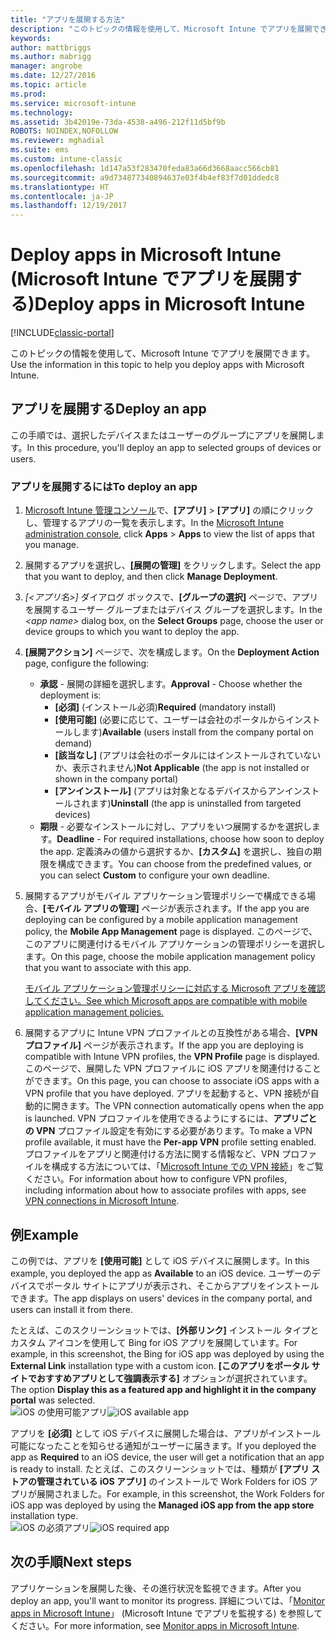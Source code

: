 ```yaml
---
title: "アプリを展開する方法"
description: "このトピックの情報を使用して、Microsoft Intune でアプリを展開できます。"
keywords: 
author: mattbriggs
ms.author: mabrigg
manager: angrobe
ms.date: 12/27/2016
ms.topic: article
ms.prod: 
ms.service: microsoft-intune
ms.technology: 
ms.assetid: 3b42019e-73da-4538-a496-212f11d5bf9b
ROBOTS: NOINDEX,NOFOLLOW
ms.reviewer: mghadial
ms.suite: ems
ms.custom: intune-classic
ms.openlocfilehash: 1d147a53f283470feda83a66d3668aacc566cb81
ms.sourcegitcommit: a9d734877340894637e03f4b4ef83f7d01ddedc8
ms.translationtype: HT
ms.contentlocale: ja-JP
ms.lasthandoff: 12/19/2017
---
```

# <a name="deploy-apps-in-microsoft-intune"></a><span data-ttu-id="d36bd-103">Deploy apps in Microsoft Intune (Microsoft Intune でアプリを展開する)</span><span class="sxs-lookup"><span data-stu-id="d36bd-103">Deploy apps in Microsoft Intune</span></span>

[!INCLUDE[classic-portal](../includes/classic-portal.md)]

<span data-ttu-id="d36bd-104">このトピックの情報を使用して、Microsoft Intune でアプリを展開できます。</span><span class="sxs-lookup"><span data-stu-id="d36bd-104">Use the information in this topic to help you deploy apps with Microsoft Intune.</span></span>


## <a name="deploy-an-app"></a><span data-ttu-id="d36bd-105">アプリを展開する</span><span class="sxs-lookup"><span data-stu-id="d36bd-105">Deploy an app</span></span>
<span data-ttu-id="d36bd-106">この手順では、選択したデバイスまたはユーザーのグループにアプリを展開します。</span><span class="sxs-lookup"><span data-stu-id="d36bd-106">In this procedure, you'll deploy an app to selected groups of devices or users.</span></span>

### <a name="to-deploy-an-app"></a><span data-ttu-id="d36bd-107">アプリを展開するには</span><span class="sxs-lookup"><span data-stu-id="d36bd-107">To deploy an app</span></span>

1. <span data-ttu-id="d36bd-108">[Microsoft Intune 管理コンソール](https://manage.microsoft.com)で、**[アプリ]** &gt; **[アプリ]** の順にクリックし、管理するアプリの一覧を表示します。</span><span class="sxs-lookup"><span data-stu-id="d36bd-108">In the [Microsoft Intune administration console](https://manage.microsoft.com), click **Apps** &gt; **Apps** to view the list of apps that you manage.</span></span>

2.  <span data-ttu-id="d36bd-109">展開するアプリを選択し、**[展開の管理]** をクリックします。</span><span class="sxs-lookup"><span data-stu-id="d36bd-109">Select the app that you want to deploy, and then click **Manage Deployment**.</span></span>

3.  <span data-ttu-id="d36bd-110">*[&lt;アプリ名&gt;]* ダイアログ ボックスで、**[グループの選択]** ページで、アプリを展開するユーザー グループまたはデバイス グループを選択します。</span><span class="sxs-lookup"><span data-stu-id="d36bd-110">In the *&lt;app name&gt;* dialog box, on the **Select Groups** page, choose the user or device groups to which you want to deploy the app.</span></span>

4.  <span data-ttu-id="d36bd-111">**[展開アクション]** ページで、次を構成します。</span><span class="sxs-lookup"><span data-stu-id="d36bd-111">On the **Deployment Action** page, configure the following:</span></span>

    - <span data-ttu-id="d36bd-112">**承認** - 展開の詳細を選択します。</span><span class="sxs-lookup"><span data-stu-id="d36bd-112">**Approval** - Choose whether the deployment is:</span></span>
        - <span data-ttu-id="d36bd-113">**[必須]** (インストール必須)</span><span class="sxs-lookup"><span data-stu-id="d36bd-113">**Required** (mandatory install)</span></span>
        - <span data-ttu-id="d36bd-114">**[使用可能]** (必要に応じて、ユーザーは会社のポータルからインストールします)</span><span class="sxs-lookup"><span data-stu-id="d36bd-114">**Available** (users install from the company portal on demand)</span></span>
        - <span data-ttu-id="d36bd-115">**[該当なし]** (アプリは会社のポータルにはインストールされていないか、表示されません)</span><span class="sxs-lookup"><span data-stu-id="d36bd-115">**Not Applicable** (the app is not installed or shown in the company portal)</span></span>
        - <span data-ttu-id="d36bd-116">**[アンインストール]** (アプリは対象となるデバイスからアンインストールされます)</span><span class="sxs-lookup"><span data-stu-id="d36bd-116">**Uninstall** (the app is uninstalled from targeted devices)</span></span>
    - <span data-ttu-id="d36bd-117">**期限** - 必要なインストールに対し、アプリをいつ展開するかを選択します。</span><span class="sxs-lookup"><span data-stu-id="d36bd-117">**Deadline** - For required installations, choose how soon to deploy the app.</span></span> <span data-ttu-id="d36bd-118">定義済みの値から選択するか、**[カスタム]** を選択し、独自の期限を構成できます。</span><span class="sxs-lookup"><span data-stu-id="d36bd-118">You can choose from the predefined values, or you can select **Custom** to configure your own deadline.</span></span>

5. <span data-ttu-id="d36bd-119">展開するアプリがモバイル アプリケーション管理ポリシーで構成できる場合、**[モバイル アプリの管理]** ページが表示されます。</span><span class="sxs-lookup"><span data-stu-id="d36bd-119">If the app you are deploying can be configured by a mobile application management policy, the **Mobile App Management** page is displayed.</span></span> <span data-ttu-id="d36bd-120">このページで、このアプリに関連付けるモバイル アプリケーションの管理ポリシーを選択します。</span><span class="sxs-lookup"><span data-stu-id="d36bd-120">On this page, choose the mobile application management policy that you want to associate with this app.</span></span>

    [<span data-ttu-id="d36bd-121">モバイル アプリケーション管理ポリシーに対応する Microsoft アプリを確認してください。</span><span class="sxs-lookup"><span data-stu-id="d36bd-121">See which Microsoft apps are compatible with mobile application management policies.</span></span>](https://www.microsoft.com/server-cloud/products/microsoft-intune/partners.aspx)

6. <span data-ttu-id="d36bd-122">展開するアプリに Intune VPN プロファイルとの互換性がある場合、**[VPN プロファイル]** ページが表示されます。</span><span class="sxs-lookup"><span data-stu-id="d36bd-122">If the app you are deploying is compatible with Intune VPN profiles, the **VPN Profile** page is displayed.</span></span> <span data-ttu-id="d36bd-123">このページで、展開した VPN プロファイルに iOS アプリを関連付けることができます。</span><span class="sxs-lookup"><span data-stu-id="d36bd-123">On this page, you can choose to associate iOS apps with a VPN profile that you have deployed.</span></span> <span data-ttu-id="d36bd-124">アプリを起動すると、VPN 接続が自動的に開きます。</span><span class="sxs-lookup"><span data-stu-id="d36bd-124">The VPN connection automatically opens when the app is launched.</span></span> <span data-ttu-id="d36bd-125">VPN プロファイルを使用できるようにするには、**アプリごとの VPN** プロファイル設定を有効にする必要があります。</span><span class="sxs-lookup"><span data-stu-id="d36bd-125">To make a VPN profile available, it must have the **Per-app VPN** profile setting enabled.</span></span>
 <span data-ttu-id="d36bd-126">プロファイルをアプリと関連付ける方法に関する情報など、VPN プロファイルを構成する方法については、「[Microsoft Intune での VPN 接続](vpn-connections-in-microsoft-intune.md)」をご覧ください。</span><span class="sxs-lookup"><span data-stu-id="d36bd-126">For information about how to configure VPN profiles, including information about how to associate profiles with apps, see [VPN connections in Microsoft Intune](vpn-connections-in-microsoft-intune.md).</span></span>

<!---
>[!TIP]
>If an end user previously installed an iOS app and you now deploy it with a deployment action of **Available**, Intune will automatically begin to manage that app with no further action required by you, or the end-user.
--->

## <a name="example"></a><span data-ttu-id="d36bd-127">例</span><span class="sxs-lookup"><span data-stu-id="d36bd-127">Example</span></span>

<span data-ttu-id="d36bd-128">この例では、アプリを **[使用可能]** として iOS デバイスに展開します。</span><span class="sxs-lookup"><span data-stu-id="d36bd-128">In this example, you deployed the app as **Available** to an iOS device.</span></span>
<span data-ttu-id="d36bd-129">ユーザーのデバイスでポータル サイトにアプリが表示され、そこからアプリをインストールできます。</span><span class="sxs-lookup"><span data-stu-id="d36bd-129">The app displays on users' devices in the company portal, and users can install it from there.</span></span>

<span data-ttu-id="d36bd-130">たとえば、このスクリーンショットでは、**[外部リンク]** インストール タイプとカスタム アイコンを使用して Bing for iOS アプリを展開しています。</span><span class="sxs-lookup"><span data-stu-id="d36bd-130">For example, in this screenshot, the Bing for iOS app was deployed by using the **External Link** installation type with a custom icon.</span></span> <span data-ttu-id="d36bd-131">**[このアプリをポータル サイトでおすすめアプリとして強調表示する]** オプションが選択されています。</span><span class="sxs-lookup"><span data-stu-id="d36bd-131">The option **Display this as a featured app and highlight it in the company portal** was selected.</span></span>  
<span data-ttu-id="d36bd-132">![iOS の使用可能アプリ](./media/available-install-on-iOS.png)</span><span class="sxs-lookup"><span data-stu-id="d36bd-132">![iOS available app](./media/available-install-on-iOS.png)</span></span>

<span data-ttu-id="d36bd-133">アプリを **[必須]** として iOS デバイスに展開した場合は、アプリがインストール可能になったことを知らせる通知がユーザーに届きます。</span><span class="sxs-lookup"><span data-stu-id="d36bd-133">If you deployed the app as **Required** to an iOS device, the user will get a notification that an app is ready to install.</span></span> <span data-ttu-id="d36bd-134">たとえば、このスクリーンショットでは、種類が **[アプリ ストアの管理されている iOS アプリ]** のインストールで Work Folders for iOS アプリが展開されました。</span><span class="sxs-lookup"><span data-stu-id="d36bd-134">For example, in this screenshot, the Work Folders for iOS app was deployed by using the **Managed iOS app from the app store** installation type.</span></span>  
<span data-ttu-id="d36bd-135">![iOS の必須アプリ](./media/iOS-Required-install.PNG)</span><span class="sxs-lookup"><span data-stu-id="d36bd-135">![iOS required app](./media/iOS-Required-install.PNG)</span></span>

## <a name="next-steps"></a><span data-ttu-id="d36bd-136">次の手順</span><span class="sxs-lookup"><span data-stu-id="d36bd-136">Next steps</span></span>

<span data-ttu-id="d36bd-137">アプリケーションを展開した後、その進行状況を監視できます。</span><span class="sxs-lookup"><span data-stu-id="d36bd-137">After you deploy an app, you'll want to monitor its progress.</span></span> <span data-ttu-id="d36bd-138">詳細については、「[Monitor apps in Microsoft Intune](monitor-apps-in-microsoft-intune.md)」 (Microsoft Intune でアプリを監視する) を参照してください。</span><span class="sxs-lookup"><span data-stu-id="d36bd-138">For more information, see [Monitor apps in Microsoft Intune](monitor-apps-in-microsoft-intune.md).</span></span>
